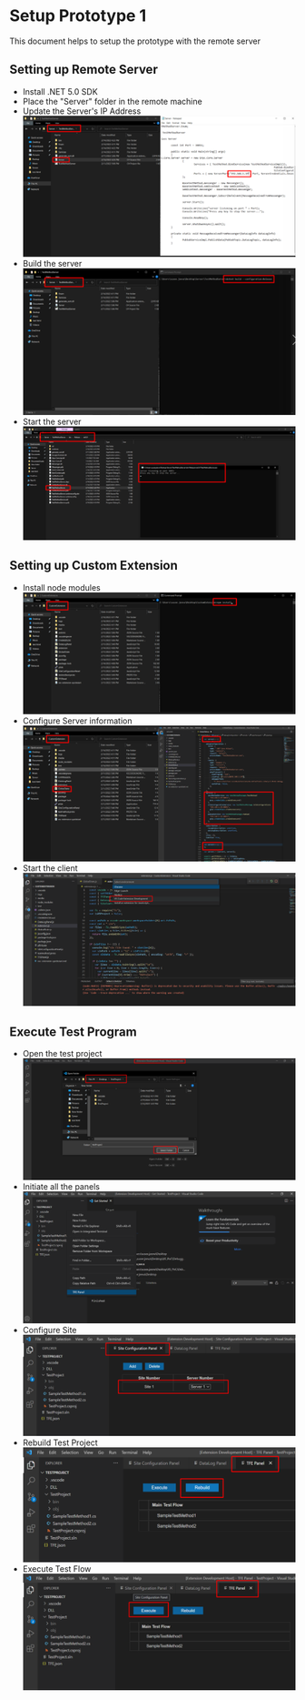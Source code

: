 # Setup Prototype 1

This document helps to setup the prototype with the remote server

## Setting up Remote Server

- Install .NET 5.0 SDK
- Place the "Server" folder in the remote machine
- Update the Server's IP Address
  ![](DocumentAssets/server_configuration.png)
- Build the server
  ![](DocumentAssets/build_server.png)
- Start the server
  ![](DocumentAssets/start_server.png)

## Setting up Custom Extension

- Install node modules
  ![](DocumentAssets/install_node_modules.png)
- Configure Server information
  ![](DocumentAssets/client_configuration.png)
- Start the client
  ![](DocumentAssets/start_client.png)

## Execute Test Program

- Open the test project
  ![](DocumentAssets/open_test_project.png)
- Initiate all the panels
  ![](DocumentAssets/initiate_panels.png)
- Configure Site
  ![](DocumentAssets/configure_site.png)
- Rebuild Test Project
  ![](DocumentAssets/rebuild_test_project.png)
- Execute Test Flow
  ![](DocumentAssets/execute_testflow.png)
